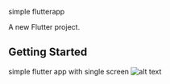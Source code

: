 simple  flutterapp

A new Flutter project.

## Getting Started

simple flutter app  with single screen
![alt text](https://github.com/[surya196]/[flutterapp]/blob/[master]/Screenshot_2021-07-29-15-00-35-20?raw=true)
